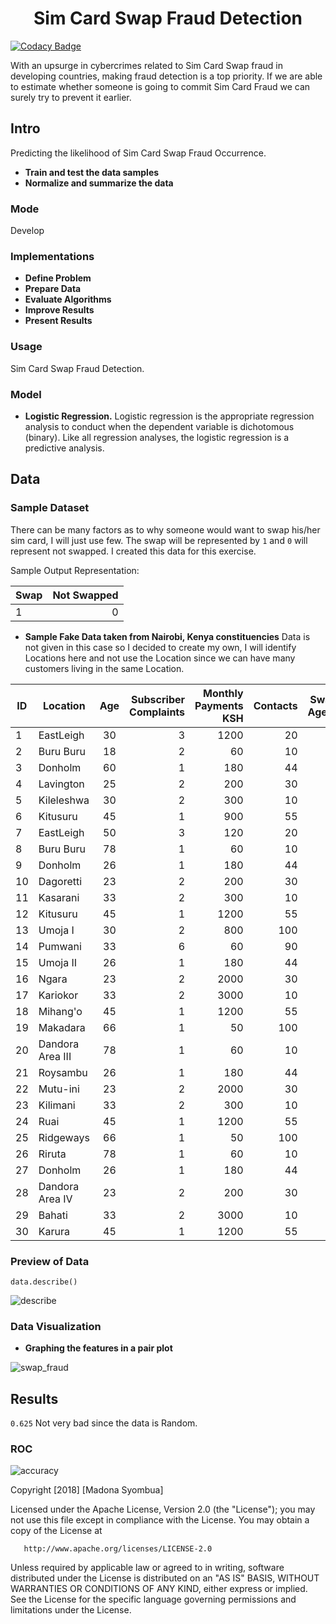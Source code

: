 <h1 align="center"> Sim Card Swap Fraud Detection</h1>

[![Codacy Badge](https://api.codacy.com/project/badge/Grade/a7e80990559246c9b3e98782a42c241f)](https://www.codacy.com/project/syombuamadona/Sim-Card-Fraud-Detection./dashboard?utm_source=github.com&amp;utm_medium=referral&amp;utm_content=Madonahs/Sim-Card-Fraud-Detection.&amp;utm_campaign=Badge_Grade_Dashboard)

With an upsurge in cybercrimes related to Sim Card Swap fraud in developing countries, making fraud detection is a top priority. If we are able to estimate whether someone is going to commit Sim Card Fraud we can surely try to prevent it earlier. 


## Intro

Predicting the likelihood of Sim Card Swap Fraud Occurrence.
* **Train and test the data samples**
* **Normalize and summarize the data**

### Mode
Develop

### Implementations

* **Define Problem**
* **Prepare Data**
* **Evaluate Algorithms**
* **Improve Results**
* **Present Results**

### Usage

Sim Card Swap Fraud Detection.

### Model

* **Logistic Regression.** Logistic regression is the appropriate regression analysis to conduct when the dependent variable is dichotomous (binary). Like all regression analyses, the logistic regression is a predictive analysis.


## Data

### Sample Dataset

There can be many factors as to why someone would want to swap his/her sim card, I will just use few. The swap will be represented by 
```1``` and 
```0``` will represent not swapped. I created this data for this exercise.

Sample Output Representation: 

Swap | Not Swapped|
|------ |------:|
|1 | 0|

* **Sample Fake Data taken from Nairobi, Kenya constituencies**
Data is not given in this case so I decided to create my own, I will identify Locations here and not use the Location since we can have many customers living in the same Location.  

ID| Location                  | Age           | Subscriber Complaints   | Monthly Payments KSH |  Contacts |Swap Agent |
| ------------- | -------------         |:--------------------: | ----------------: | ---------------:| ---------------:| ---------------:|
|1|EastLeigh              |30                     | 3            |1200               |20| 0|
|2|Buru Buru              |18                     | 2          |60               |10 | 1|
|3|Donholm                |60                     | 1            |180               |44| 0|
|4|Lavington              |25                     | 2            |200               |30|0|
|5|Kileleshwa             |30                     | 2           |300               |10|1|
|6|Kitusuru               |45                     | 1            |900               |55|0|
|7|EastLeigh              |50                     | 3            |120               |20| 0|
|8|Buru Buru              |78                     | 1          |60               |10 | 1|
|9|Donholm                |26                     | 1            |180               |44| 0|
|10|Dagoretti            |23                     | 2            |200               |30|0|
|11|Kasarani             |33                     | 2            |300               |10|1|
|12|Kitusuru               |45                     | 1            |1200               |55|0|
|13|Umoja I              |30                     |2             |800               |100| 0|
|14|Pumwani              |33                     | 6           |60               |90 | 1|
|15|Umoja II              |26                     | 1            |180               |44| 0|
|16|Ngara            |23                     | 2            |2000               |30|0|
|17|Kariokor              |33                     | 2            |3000               |10|1|
|18|Mihang'o             |45                     | 1            |1200               |55|0|
|19|Makadara             |66                     |1              |50               |100| 0|
|20|Dandora Area III            |78                     | 1           |60               |10 | 1|
|21|Roysambu              |26                     | 1            |180               |44| 0|
|22|Mutu-ini            |23                     | 2           |2000               |30|0|
|23|Kilimani              |33                     | 2            |300               |10|1|
|24|Ruai             |45                     | 1           |1200               |55|0|
|25|Ridgeways            |66                     |1              |50               |100| 0|
|26|Riruta             |78                     | 1           |60               |10 | 1|
|27|Donholm              |26                     | 1           |180               |44| 0|
|28|Dandora Area IV          |23                     | 2            |200               |30|0|
|29|Bahati             |33                     | 2          |3000               |10|1|
|30|Karura              |45                     | 1            |1200               |55|0|


### Preview of Data
```data.describe()```

![describe](https://user-images.githubusercontent.com/11560987/43975555-afa89966-9ca3-11e8-988f-3122c79e3283.PNG)


### Data Visualization
* **Graphing the features in a pair plot** 

![swap_fraud](https://user-images.githubusercontent.com/11560987/43934745-60242a14-9c16-11e8-9fe9-97de48961f1e.png)

## Results
```0.625``` Not very bad since the data is Random.


### ROC
![accuracy](https://user-images.githubusercontent.com/11560987/43937762-3b996100-9c25-11e8-942a-77b9b3ba07f5.png)









 Copyright [2018] [Madona Syombua]

   Licensed under the Apache License, Version 2.0 (the "License");
   you may not use this file except in compliance with the License.
   You may obtain a copy of the License at

       http://www.apache.org/licenses/LICENSE-2.0

   Unless required by applicable law or agreed to in writing, software
   distributed under the License is distributed on an "AS IS" BASIS,
   WITHOUT WARRANTIES OR CONDITIONS OF ANY KIND, either express or implied.
   See the License for the specific language governing permissions and
   limitations under the License.
